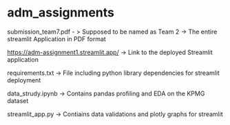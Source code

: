 # adm_assignments

submission_team7.pdf - > Supposed to be named as Team 2 -> The entire streamlit Application in PDF format 

https://adm-assignment1.streamlit.app/ -> Link to the deployed Streamlit application 


requirements.txt -> File including python library dependencies for streamlit deployment

data_strudy.ipynb -> Contains pandas profiling and EDA on the KPMG dataset

streamlit_app.py -> Contiains data validations and plotly graphs for streamlit

